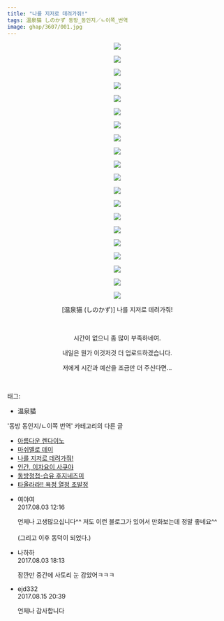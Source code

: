 ```yaml
---
title: "나를 지저로 데려가줘!"
tags: 温泉猫 しのかず 동방_동인지／ㄴ이쪽_번역
image: ghap/3607/001.jpg
---
```

<div class="article">
<p style="text-align: center; clear: none; float: none;"><img src="{{ site.nasurl }}/ghap/3607/001.jpg"/></p>
<p style="text-align: center; clear: none; float: none;"><img src="{{ site.nasurl }}/ghap/3607/002.jpg"/></p>
<p style="text-align: center; clear: none; float: none;"><img src="{{ site.nasurl }}/ghap/3607/003.jpg"/></p>
<p style="text-align: center; clear: none; float: none;"><img src="{{ site.nasurl }}/ghap/3607/004.jpg"/></p>
<p style="text-align: center; clear: none; float: none;"><img src="{{ site.nasurl }}/ghap/3607/005.jpg"/></p>
<p style="text-align: center; clear: none; float: none;"><img src="{{ site.nasurl }}/ghap/3607/006.jpg"/></p>
<p style="text-align: center; clear: none; float: none;"><img src="{{ site.nasurl }}/ghap/3607/007.jpg"/></p>
<p style="text-align: center; clear: none; float: none;"><img src="{{ site.nasurl }}/ghap/3607/008.jpg"/></p>
<p style="text-align: center; clear: none; float: none;"><img src="{{ site.nasurl }}/ghap/3607/009.jpg"/></p>
<p style="text-align: center; clear: none; float: none;"><img src="{{ site.nasurl }}/ghap/3607/010.jpg"/></p>
<p style="text-align: center; clear: none; float: none;"><img src="{{ site.nasurl }}/ghap/3607/011.jpg"/></p>
<p style="text-align: center; clear: none; float: none;"><img src="{{ site.nasurl }}/ghap/3607/012.jpg"/></p>
<p style="text-align: center; clear: none; float: none;"><img src="{{ site.nasurl }}/ghap/3607/013.jpg"/></p>
<p style="text-align: center; clear: none; float: none;"><img src="{{ site.nasurl }}/ghap/3607/014.jpg"/></p>
<p style="text-align: center; clear: none; float: none;"><img src="{{ site.nasurl }}/ghap/3607/015.jpg"/></p>
<p style="text-align: center; clear: none; float: none;"><img src="{{ site.nasurl }}/ghap/3607/016.jpg"/></p>
<p style="text-align: center; clear: none; float: none;"><img src="{{ site.nasurl }}/ghap/3607/017.jpg"/></p>
<p style="text-align: center; clear: none; float: none;"><img src="{{ site.nasurl }}/ghap/3607/018.jpg"/></p>
<p style="text-align: center; clear: none; float: none;"><img src="{{ site.nasurl }}/ghap/3607/019.jpg"/></p>
<p style="text-align: center; clear: none; float: none;"><img src="{{ site.nasurl }}/ghap/3607/020.jpg"/></p>
<p style="text-align: center; clear: none; float: none;">[温泉猫 (しのかず)] 나를 지저로 데려가줘!</p>
<p style="text-align: center; clear: none; float: none;"><br/></p>
<p style="text-align: center; clear: none; float: none;">시간이 없으니 좀 많이 부족하네여.</p>
<p style="text-align: center; clear: none; float: none;">내일은 뭔가 이것저것 더 업로드하겠습니다.</p>
<p style="text-align: center; clear: none; float: none;">저에게 시간과 예산을 조금만 더 주신다면...</p>
<p><br/></p>
</div><div class="tagTrail">
<p>태그: </p>
<ul>
<li>温泉猫</li>
</ul>
</div><div class="another">
<p>'동방 동인지/ㄴ이쪽 번역' 카테고리의 다른 글</p>
<ul>
<li><a href="/2017-08-08-ghap_3625">아름다운 렌다이노</a></li>
<li><a href="/2017-08-06-ghap_3623">마쉬멜로 데이</a></li>
<li><a href="/2017-08-02-ghap_3607">나를 지저로 데려가줘!</a></li>
<li><a href="/2017-07-30-ghap_3605">인간, 이자요이 사쿠야</a></li>
<li><a href="/2017-07-28-ghap_3603">동방청첩-습유 후지네즈미</a></li>
<li><a href="/2017-07-27-ghap_3602">타올라라!! 욕정 열정 초발정</a></li>
</ul>
</div><div class="cb_module cb_fluid">
<div class="cb_wrt cb_profile">
<div class="comment">
<ul>
<li class="cb_thumb_off" id="comment15050940">
<div class="cb_comment_area">
<div class="cb_info_area">
<div class="cb_section">
<span class="cb_nick_name">여야여</span>
</div>
<div class="cb_section">
<span class="cb_date">2017.08.03 12:16 </span>
</div>
</div>
<div class="cb_dsc_comment">
<p class="cb_dsc">
											언제나 고생많으십니다^^ 저도 이런 블로그가 있어서 만화보는데 정말 좋네요^^<br/>
<br/>
(그리고 이후 동덕이 되었다.)
										</p>
</div>
</div></li>
<li class="cb_thumb_off" id="comment15051154">
<div class="cb_comment_area">
<div class="cb_info_area">
<div class="cb_section">
<span class="cb_nick_name">나하하</span>
</div>
<div class="cb_section">
<span class="cb_date">2017.08.03 18:13 </span>
</div>
</div>
<div class="cb_dsc_comment">
<p class="cb_dsc">
											잠깐만 중간에 사토리 눈 감았어ㅋㅋㅋ
										</p>
</div>
</div></li>
<li class="cb_thumb_off" id="comment15060356">
<div class="cb_comment_area">
<div class="cb_info_area">
<div class="cb_section">
<span class="cb_nick_name">ejd332</span>
</div>
<div class="cb_section">
<span class="cb_date">2017.08.15 20:39 </span>
</div>
</div>
<div class="cb_dsc_comment">
<p class="cb_dsc">
											언제나 감사합니다
										</p>
</div>
</div></li>
</ul>
</div>
</div><!-- commentList close -->
</div>